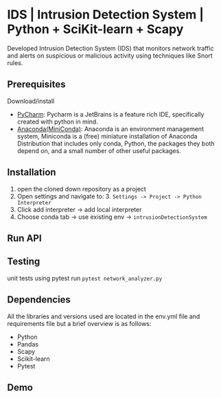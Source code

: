 # IDS | Intrusion Detection System | Python + SciKit-learn + Scapy

Developed Intrusion Detection System (IDS) that monitors network traffic and alerts on suspicious or malicious activity using techniques like Snort rules.

## Prerequisites
Download/install
* [PyCharm](https://www.jetbrains.com/pycharm/download/): Pycharm is a JetBrains is a feature rich IDE, specifically created with python in mind.
* [Anaconda(MiniConda)](https://docs.anaconda.com/miniconda/): Anaconda is an environment management system, Miniconda is a (free) miniature installation of Anaconda Distribution that includes only conda, Python, the packages they both depend on, and a small number of other useful packages.

## Installation
1. open the cloned down repository as a project
2. Open settings and navigate to:
   3. ```Settings -> Project -> Python Interpreter```
3. Click add interpreter -> add local interpreter
4. Choose conda tab -> use existing env -> ```intrusionDetectionSystem```

## Run API

## Testing
unit tests using pytest
run ```pytest network_analyzer.py```

## Dependencies 
All the libraries and versions used are located in the env.yml file and requirements file but a brief overview is as follows:
- Python
- Pandas
- Scapy
- Scikit-learn
- Pytest

## Demo
